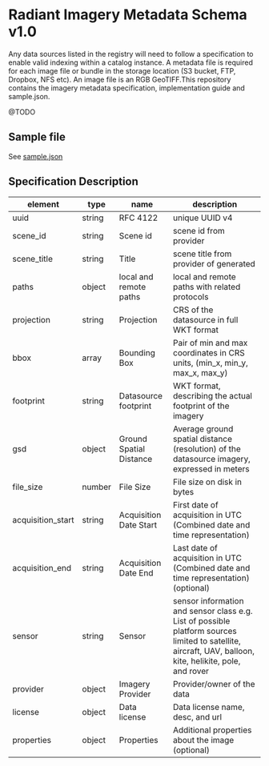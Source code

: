 # Radiant Imagery Metadata Schema v1.0

Any data sources listed in the registry will need to follow a specification to enable valid indexing within a catalog instance. 
A metadata file is required for each image file or bundle in the storage location (S3 bucket, FTP, Dropbox, NFS etc). 
An image file is an RGB GeoTIFF.This repository contains the imagery metadata specification, implementation guide and sample.json.

@TODO


## Sample file

See [sample.json](sample.json)

## Specification Description 

| element           | type   | name                    | description                                                                                 | 
|-------------------|--------|-------------------------|---------------------------------------------------------------------------------------------| 
| uuid              | string | RFC 4122                | unique UUID v4                                                                              | 
| scene_id          | string | Scene id                | scene id from provider                                                                      |
| scene_title       | string | Title                   | scene title from provider of generated                                                      |
| paths             | object | local and remote paths  | local and remote paths with related protocols                                               |
| projection        | string | Projection              | CRS of the datasource in full WKT format                                                    | 
| bbox              | array  | Bounding Box            | Pair of min and max coordinates in CRS units, (min_x, min_y, max_x, max_y)                  | 
| footprint         | string | Datasource footprint    | WKT format, describing the actual footprint of the imagery                                  | 
| gsd               | object | Ground Spatial Distance | Average ground spatial distance (resolution) of the datasource imagery, expressed in meters | 
| file_size         | number | File Size               | File size on disk in bytes                                                                  | 
| acquisition_start | string | Acquisition Date Start  | First date of acquisition in UTC (Combined date and time representation)                    | 
| acquisition_end   | string | Acquisition Date End    | Last date of acquisition in UTC (Combined date and time representation) (optional)          | 
| sensor            | string | Sensor                  | sensor information and sensor class e.g. List of possible platform sources limited to satellite, aircraft, UAV, balloon, kite, helikite, pole, and rover                                                         | 
| provider          | object | Imagery Provider        | Provider/owner of the data                                                                  |
| license           | object | Data license            | Data license name, desc, and url                                                            | 
| properties        | object | Properties              | Additional properties about the image (optional)                                            | 
